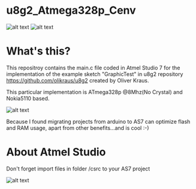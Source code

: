 # u8g2_Atmega328p_Cenv
![alt text](http://i66.tinypic.com/2n510y.jpg)  ![alt text](http://i66.tinypic.com/mn21d0.jpg)

# What's this?
This repositroy contains the main.c file coded in Atmel Studio 7 for the implementation of the example sketch "GraphicTest" in u8g2 repository https://github.com/olikraus/u8g2 created by Oliver Kraus.

This particular implementation is ATmega328p @8Mhz(No Crystal) and Nokia5110 based.

![alt text](https://m.popkey.co/f4c883/bgXpK.gif)

Because I found migrating projects from arduino to AS7 can optimize flash and RAM usage, apart from other benefits...and is cool :-)

# About Atmel Studio
Don't forget import files in folder /csrc to your AS7 project

![alt text](http://i68.tinypic.com/333d02d.jpg)
